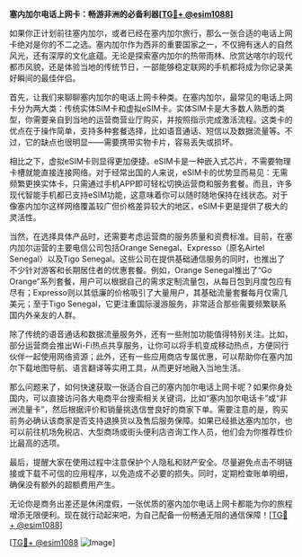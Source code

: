 **塞内加尔电话上网卡：畅游非洲的必备利器[[TG💪+ @esim1088](https://t.me/s/esim1088)]**

如果你正计划前往塞内加尔，或者已经在塞内加尔旅行，那么一张合适的电话上网卡绝对是你的不二之选。塞内加尔作为西非的重要国家之一，不仅拥有迷人的自然风光，还有深厚的文化底蕴。无论是探索塞内加尔的热带雨林、欣赏达喀尔的现代都市风貌，还是体验当地的传统节日，一部能够稳定联网的手机都将成为你记录美好瞬间的最佳伴侣。

首先，让我们来聊聊塞内加尔的电话上网卡种类。在塞内加尔，最常见的电话上网卡分为两大类：传统实体SIM卡和虚拟eSIM卡。实体SIM卡是大多数人熟悉的类型，你需要亲自到当地的运营商营业厅购买，并按照指示完成激活流程。这类卡的优点在于操作简单，支持多种套餐选择，比如语音通话、短信以及数据流量等。不过，它的缺点也很明显——需要携带实物卡片，容易丢失或损坏。

相比之下，虚拟eSIM卡则显得更加便捷。eSIM卡是一种嵌入式芯片，不需要物理卡槽就能直接连接网络。对于经常出国的人来说，eSIM卡的优势显而易见：无需频繁更换实体卡，只需通过手机APP即可轻松切换运营商和服务套餐。而且，许多现代智能手机都已支持eSIM功能，这意味着你可以随时随地保持在线状态。对于像塞内加尔这样网络覆盖较广但价格差异较大的地区，eSIM卡更是提供了极大的灵活性。

当然，在选择具体产品时，还需要考虑运营商的服务质量和资费标准。目前，在塞内加尔运营的主要电信公司包括Orange Senegal、Expresso（原名Airtel Senegal）以及Tigo Senegal。这些公司在提供基础通信服务的同时，也推出了不少针对游客和长期居住者的优惠套餐。例如，Orange Senegal推出了“Go Orange”系列套餐，用户可以根据自己的需求定制流量包，从每日包到月度包应有尽有；Expresso则以其低廉的价格吸引了大量用户，其基础流量套餐每月仅需几美元；至于Tigo Senegal，它更注重国际漫游服务，非常适合那些需要频繁联系国内外亲友的人群。

除了传统的语音通话和数据流量服务外，还有一些附加功能值得特别关注。比如，部分运营商会推出Wi-Fi热点共享服务，让你可以将手机变成移动热点，方便同行伙伴一起使用网络资源；此外，还有一些应用商店专属优惠，可以帮助你在塞内加尔下载地图导航、语言翻译等实用工具，从而更好地融入当地生活。

那么问题来了，如何快速获取一张适合自己的塞内加尔电话上网卡呢？如果你身处国内，可以直接访问各大电商平台搜索相关关键词，比如“塞内加尔电话卡”或“非洲流量卡”，然后根据评价和销量挑选信誉良好的商家下单。需要注意的是，购买前务必确认该商家是否支持退换货以及售后服务保障。如果已经抵达塞内加尔，也可以前往机场免税店、大型商场或街头便利店咨询工作人员，他们会为你推荐性价比最高的选项。

最后，提醒大家在使用过程中注意保护个人隐私和财产安全。尽量避免点击不明链接或下载不可信的应用程序，以免造成不必要的损失。同时，定期检查账单明细，确保没有额外的超额费用产生。

无论你是商务出差还是休闲度假，一张优质的塞内加尔电话上网卡都能为你的旅程增添无限便利。现在就行动起来吧，为自己配备一份畅通无阻的通信保障！[[TG💪+ @esim1088](https://t.me/s/esim1088)]

[[TG💪+ @esim1088](https://t.me/s/esim1088) ![Image](https://i.postimg.cc/4NQfJmqS/Snipaste-2025-05-13-00-14-12.png)]